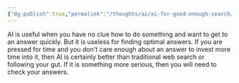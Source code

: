 ```yaml
---
{"dg-publish":true,"permalink":"/thoughts/ai/ai-for-good-enough-search/","tags":["ai","refactored","blogged"],"created":"2025-08-30T08:37:12.439+01:00","updated":"2025-08-30T08:37:24.601+01:00"}
---
```


AI is useful when you have no clue how to do something and want to get to an answer quickly. But it is useless for finding optimal answers. If you are pressed for time and you don't care enough about an answer to invest more time into it, then AI is certainly better than traditional web search or following your gut. If it is something more serious, then you will need to check your answers.